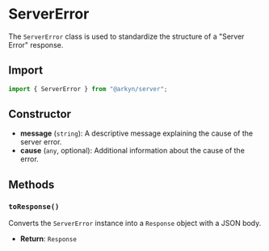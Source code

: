 # ServerError

The `ServerError` class is used to standardize the structure of a "Server Error" response.

## Import

```ts
import { ServerError } from "@arkyn/server";
```

## Constructor

- **message** (`string`): A descriptive message explaining the cause of the server error.
- **cause** (`any`, optional): Additional information about the cause of the error.

## Methods

### `toResponse()`

Converts the `ServerError` instance into a `Response` object with a JSON body.

- **Return**: `Response`
